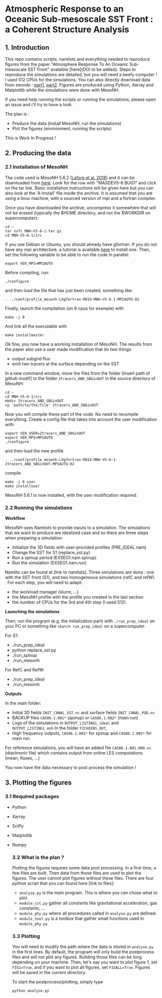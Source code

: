 # Atmospheric Response to an Oceanic Sub-mesoscale SST Front : a Coherent Structure Analysis


## 1. Introduction 

  This repo contains scripts, namlists and everything needed to reproduce figures from the paper "Atmosphere Response To An Oceanic Sub-mesoscale SST Front" avalaible [here](DOI to be added).
  Steps to reproduce the simulations are detailed, but you will need a beefy computer ! I used 512 CPUs for the simulations. You can also directly download data from zenodo : [part1](link), [part2](link).
  Figures are produced using Python, Xarray and Matplotlib while the simulations were done with MesoNH.

  If you need help running the scripts or running the simulations, please open an issue and i'll try to have a look.

  The plan is :
  - Produce the data (install MesoNH, run the simulations)
  - Plot the figures (environment, running the scripts)
  
  This is Work In Progress !

## 2. Producing the data
  ### 2.1 Installation of MesoNH
  
  The code used is MesoNH 5.6.2 ([Lafore et al. 2018](https://doi.org/10.5194/gmd-11-1929-2018)) and it can be downloaded from [here](http://mesonh.aero.obs-mip.fr/mesonh56/Download). Look for the row with "MASDEV5-6 BUG1" and click on the tar link.
  Basic installation instructions will be given here but you can also look at the 'A-Install' file inside the archive. It is assumed that you are using a linux machine, with a sourced version of mpi and a fortran compiler.
  
  Once you have downloaded the archive, uncompress it somewhere that will not be erased (typically the $HOME directory, and not the $WORKDIR on supercomputer):
  
  ```
  cd ~
  tar xvfz MNH-V5-6-1.tar.gz
  cd MNH-V5-6-1/src
  ```
  
  If you use Debian or Ubuntu, you should already have gfortran. If you do not have any mpi architecture, a tutorial is available [here](http://mesonh.aero.obs-mip.fr/mesonh56/MesonhTEAMFAQ/PC_Linux) to install one.
  Then, set the following variable to be able to run the code in parallel:
  ```
  export VER_MPI=MPIAUTO
  ```
  Before compiling, run:
  ```
  ./configure
  ```
  and then load the file that has just been created, something like:
  ```
  . ../conf/profile_mesonh-LXgfortran-R8I4-MNH-V5-6-1-MPIAUTO-02
  ```
  Finally, launch the compilation (on 8 cpus for example) with
  ```
  make -j 8
  ```
  And link all the executable with
  ```
  make installmaster
  ```
  
  Ok fine, you now have a working installation of MesoNH. The results from the paper also use a user made modification that do two things:
  - output subgrid flux
  - emit two tracers at the surface depending on the SST
  
  In a new command window, move the files from the folder [Insert path of github modif] to the folder `2tracers_AND_SBGinOUT` in the source directory of MesoNH:
  ```
  cd ~
  cd MNH-V5-6-1/src
  mkdir 2tracers_AND_SBGinOUT
  cp 'path/to/the/file' 2tracers_AND_SBGinOUT
  ```
  
  Now you will compile these part of the code. No need to recompile everything. Create a config file that takes into account the user modification with:
  ```
  export VER_USER=2tracers_AND_SBGinOUT
  export VER_MPI=MPIAUTO
  ./configure
  ```
  and then load the new profile
  ```
  . ../conf/profile_mesonh-LXgfortran-R8I4-MNH-V5-6-1-2tracers_AND_SBGinOUT-MPIAUTO-02
  ```
  compile 
  ```
  make -j 8 user
  make installuser
  ```

  MesoNH 5.6.1 is now installed, with the user modification required.

  ### 2.2 Running the simulations
  
  **Workflow**
  
  MesoNH uses Namlists to provide inputs to a simulation. The simulations that we want to produce are idealized case and so there are three steps when preparing a simulation: 
  - Initialize the 3D fields with user-provided profiles (PRE_IDEAL.nam)
  - Change the SST for S1 (replace_sst.py)
  - Run a spinup period (EXSEG1.nam.spinup)
  - Run the simulation (EXSEG1.nam.run)
  
  Namlits can be found at [link to namlists]. Three simulations are done : one with the SST front (S1), and two homogeneous simulations (refC and refW).
  . For each step, you will need to adapt:  
  - the workload manager (slurm, ...)
  - the MesoNH profile with the profile you created in the last section
  - the number of CPUs for the 3rd and 4th step (I used 512)

  **Launching the simulations**
  
  Then, run the program (e.g. the initialization part) with `./run_prep_ideal` on your PC or something like `sbatch run_prep_ideal` on a supercomputer.
  
  For S1:
  - ./run_prep_ideal
  - python replace_sst.py
  - ./run_spinup
  - ./run_mesonh

  For RefC and RefW:
  - ./run_prep_ideal
  - ./run_mesonh

  **Outputs**

  In the main folder:
  - Initial 3D fields `INIT_CANAL_SST.nc` and surface fields `INIT_CANAL_PGD.nc`
  - BACKUP files `CAS06.1.001*` (spinup) or `CAS06.1.002*` (main run)
  - Logs of the simulations in `OUTPUT_LISTING1_ideal` and `OUTPUT_LISTING1_mnh`
  In the folder `FICHIERS_OUT`,
  - High frequency outputs, `CAS06.1.001*` for spinup and `CAS06.1.002*` for main run

  For reference simulations, you will have an added file `CAS06.1.001.000.nc` (diachronic file) which contains output from online LES computations (mean, fluxes, ...)
  
  You now have the data necessary to post process the simulation !

## 3. Plotting the figures
  ### 3.1 Required packages

- Python
- Xarray
- SciPy
- Matplotlib
- Numpy
  
  ### 3.2 What is the plan ?
  Plotting the figures requires some data post processing. In a first time, a few files are built. Then data from those files are used to plot the figures.
  The user cannot plot figures without these files. There are four python script that you can found here [link to files]:
  - `analyse.py` is the main program. This is where you can chose what to plot.
  - `module_cst.py` gather all constants like gravitational acceleration, gas constants, ...
  - `module_phy.py` where all procedures called in `analyse.py` are defined.
  - `module_tool.py` is a toolbox that gather small functions used in `module_phy.py`
  ### 3.3 Plotting
  You will need to modify the path where the data is stored in `analyse.py` in the first lines. By default, the program will only build the postprocess files and will not plot any figures.
  Building those files can be long depending on your machine. Then, let's say you want to plot figure 1, set `FIG1=True`, and if you want to plot all figures, set `FIGALL=True`.
  Figures will be saved in the current directory.

  To start the postprocess/plotting, simply type
  ```
  python analyse.py
  ```



